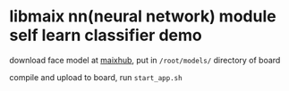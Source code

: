 libmaix nn(neural network) module self learn classifier demo
=================

download face model at [maixhub](https://maixhub.com/modelInfo?modelId=25), put in `/root/models/` directory of board

compile and upload to board, run `start_app.sh`


